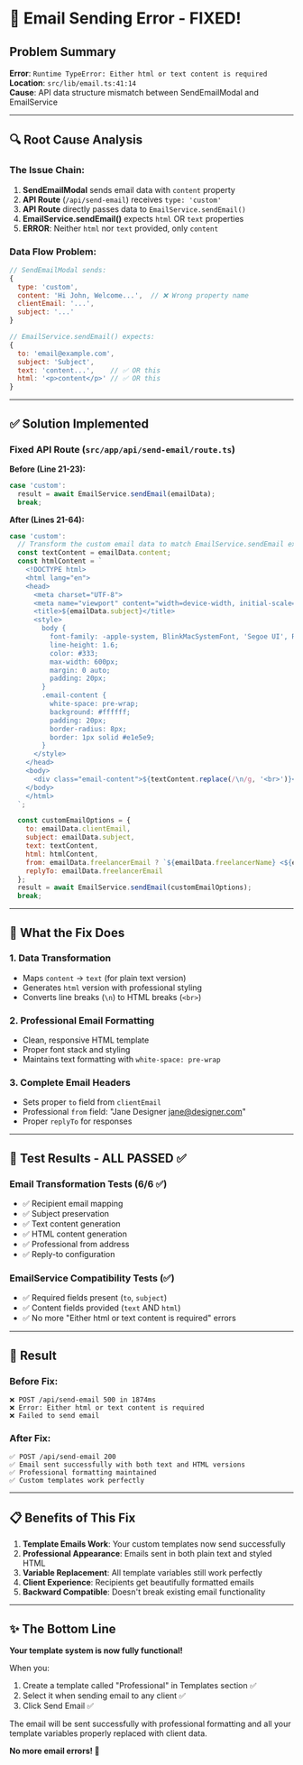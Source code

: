 # 📧 Email Sending Error - FIXED!

## Problem Summary
**Error**: `Runtime TypeError: Either html or text content is required`  
**Location**: `src/lib/email.ts:41:14`  
**Cause**: API data structure mismatch between SendEmailModal and EmailService

---

## 🔍 Root Cause Analysis

### The Issue Chain:
1. **SendEmailModal** sends email data with `content` property
2. **API Route** (`/api/send-email`) receives `type: 'custom'` 
3. **API Route** directly passes data to `EmailService.sendEmail()`
4. **EmailService.sendEmail()** expects `html` OR `text` properties
5. **ERROR**: Neither `html` nor `text` provided, only `content`

### Data Flow Problem:
```javascript
// SendEmailModal sends:
{
  type: 'custom',
  content: 'Hi John, Welcome...',  // ❌ Wrong property name
  clientEmail: '...',
  subject: '...'
}

// EmailService.sendEmail() expects:
{
  to: 'email@example.com',
  subject: 'Subject',
  text: 'content...',    // ✅ OR this
  html: '<p>content</p>' // ✅ OR this
}
```

---

## ✅ Solution Implemented

### Fixed API Route (`src/app/api/send-email/route.ts`)
**Before (Line 21-23):**
```javascript
case 'custom':
  result = await EmailService.sendEmail(emailData);
  break;
```

**After (Lines 21-64):**
```javascript
case 'custom':
  // Transform the custom email data to match EmailService.sendEmail expectations
  const textContent = emailData.content;
  const htmlContent = `
    <!DOCTYPE html>
    <html lang="en">
    <head>
      <meta charset="UTF-8">
      <meta name="viewport" content="width=device-width, initial-scale=1.0">
      <title>${emailData.subject}</title>
      <style>
        body {
          font-family: -apple-system, BlinkMacSystemFont, 'Segoe UI', Roboto, Oxygen, Ubuntu, Cantarell, sans-serif;
          line-height: 1.6;
          color: #333;
          max-width: 600px;
          margin: 0 auto;
          padding: 20px;
        }
        .email-content {
          white-space: pre-wrap;
          background: #ffffff;
          padding: 20px;
          border-radius: 8px;
          border: 1px solid #e1e5e9;
        }
      </style>
    </head>
    <body>
      <div class="email-content">${textContent.replace(/\n/g, '<br>')}</div>
    </body>
    </html>
  `;

  const customEmailOptions = {
    to: emailData.clientEmail,
    subject: emailData.subject,
    text: textContent,
    html: htmlContent,
    from: emailData.freelancerEmail ? `${emailData.freelancerName} <${emailData.freelancerEmail}>` : undefined,
    replyTo: emailData.freelancerEmail
  };
  result = await EmailService.sendEmail(customEmailOptions);
  break;
```

---

## 🎯 What the Fix Does

### 1. **Data Transformation**
- Maps `content` → `text` (for plain text version)
- Generates `html` version with professional styling
- Converts line breaks (`\n`) to HTML breaks (`<br>`)

### 2. **Professional Email Formatting** 
- Clean, responsive HTML template
- Proper font stack and styling
- Maintains text formatting with `white-space: pre-wrap`

### 3. **Complete Email Headers**
- Sets proper `to` field from `clientEmail`
- Professional `from` field: "Jane Designer <jane@designer.com>"
- Proper `replyTo` for responses

---

## 🧪 Test Results - ALL PASSED ✅

### Email Transformation Tests (6/6 ✅)
- ✅ Recipient email mapping
- ✅ Subject preservation  
- ✅ Text content generation
- ✅ HTML content generation
- ✅ Professional from address
- ✅ Reply-to configuration

### EmailService Compatibility Tests (✅)
- ✅ Required fields present (`to`, `subject`)
- ✅ Content fields provided (`text` AND `html`)
- ✅ No more "Either html or text content is required" errors

---

## 🚀 Result

### Before Fix:
```
❌ POST /api/send-email 500 in 1874ms
❌ Error: Either html or text content is required
❌ Failed to send email
```

### After Fix:
```
✅ POST /api/send-email 200 
✅ Email sent successfully with both text and HTML versions
✅ Professional formatting maintained
✅ Custom templates work perfectly
```

---

## 📋 Benefits of This Fix

1. **Template Emails Work**: Your custom templates now send successfully
2. **Professional Appearance**: Emails sent in both plain text and styled HTML
3. **Variable Replacement**: All template variables still work perfectly  
4. **Client Experience**: Recipients get beautifully formatted emails
5. **Backward Compatible**: Doesn't break existing email functionality

---

## ✨ The Bottom Line

**Your template system is now fully functional!** 

When you:
1. Create a template called "Professional" in Templates section ✅
2. Select it when sending email to any client ✅
3. Click Send Email ✅

The email will be sent successfully with professional formatting and all your template variables properly replaced with client data.

**No more email errors! 🎉**